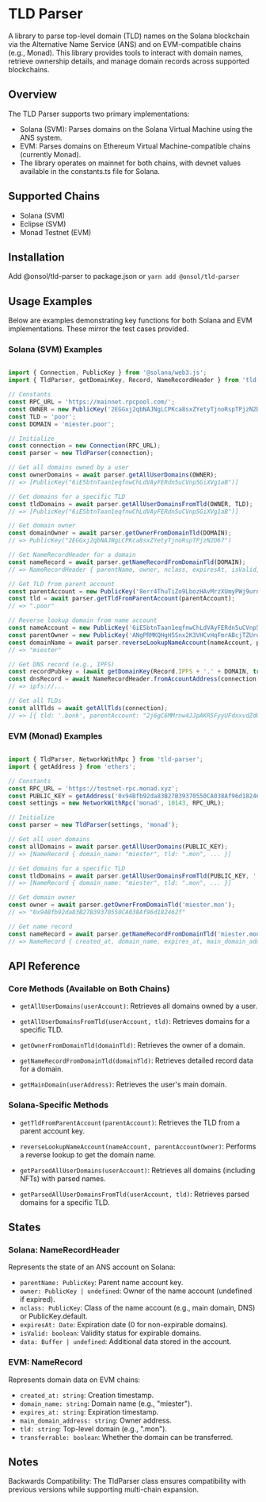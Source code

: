 # TLD Parser
A library to parse top-level domain (TLD) names on the Solana blockchain via the Alternative Name Service (ANS) and on EVM-compatible chains (e.g., Monad). This library provides tools to interact with domain names, retrieve ownership details, and manage domain records across supported blockchains.



## Overview
The TLD Parser supports two primary implementations:
* Solana (SVM): Parses domains on the Solana Virtual Machine using the ANS system.
* EVM: Parses domains on Ethereum Virtual Machine-compatible chains (currently Monad).
* The library operates on mainnet for both chains, with devnet values available in the constants.ts file for Solana.

## Supported Chains
* Solana (SVM)
* Eclipse (SVM)
* Monad Testnet (EVM)

## Installation
Add @onsol/tld-parser to package.json or `yarn add @onsol/tld-parser`

## Usage Examples
Below are examples demonstrating key functions for both Solana and EVM implementations. These mirror the test cases provided.
### Solana (SVM) Examples
```javascript

import { Connection, PublicKey } from '@solana/web3.js';
import { TldParser, getDomainKey, Record, NameRecordHeader } from 'tld-parser';

// Constants
const RPC_URL = 'https://mainnet.rpcpool.com/';
const OWNER = new PublicKey('2EGGxj2qbNAJNgLCPKca8sxZYetyTjnoRspTPjzN2D67');
const TLD = 'poor';
const DOMAIN = 'miester.poor';

// Initialize
const connection = new Connection(RPC_URL);
const parser = new TldParser(connection);

// Get all domains owned by a user
const ownerDomains = await parser.getAllUserDomains(OWNER);
// => [PublicKey("6iE5btnTaan1eqfnwChLdVAyFERdn5uCVnp5GiXVg1aB")]

// Get domains for a specific TLD
const tldDomains = await parser.getAllUserDomainsFromTld(OWNER, TLD);
// => [PublicKey("6iE5btnTaan1eqfnwChLdVAyFERdn5uCVnp5GiXVg1aB")]

// Get domain owner
const domainOwner = await parser.getOwnerFromDomainTld(DOMAIN);
// => PublicKey("2EGGxj2qbNAJNgLCPKca8sxZYetyTjnoRspTPjzN2D67")

// Get NameRecordHeader for a domain
const nameRecord = await parser.getNameRecordFromDomainTld(DOMAIN);
// => NameRecordHeader { parentName, owner, nclass, expiresAt, isValid, data }

// Get TLD from parent account
const parentAccount = new PublicKey('8err4ThuTiZo9LbozHAvMrzXUmyPWj9urnMo38vC6FdQ');
const tld = await parser.getTldFromParentAccount(parentAccount);
// => ".poor"

// Reverse lookup domain from name account
const nameAccount = new PublicKey('6iE5btnTaan1eqfnwChLdVAyFERdn5uCVnp5GiXVg1aB');
const parentOwner = new PublicKey('ANgPRMKQHgH5Snx2K3VHCvHqFmrABcjTZUrqZBzDCtfA');
const domainName = await parser.reverseLookupNameAccount(nameAccount, parentOwner);
// => "miester"

// Get DNS record (e.g., IPFS)
const recordPubkey = (await getDomainKey(Record.IPFS + '.' + DOMAIN, true)).pubkey;
const dnsRecord = await NameRecordHeader.fromAccountAddress(connection, recordPubkey);
// => ipfs://...

// Get all TLDs
const allTlds = await getAllTlds(connection);
// => [{ tld: '.bonk', parentAccount: "2j6gC6MMrnw4JJpAKR5FyyUFdxxvdZdG2sg4FrqfyWi5" }, ...]
```
### EVM (Monad) Examples
```javascript

import { TldParser, NetworkWithRpc } from 'tld-parser';
import { getAddress } from 'ethers';

// Constants
const RPC_URL = 'https://testnet-rpc.monad.xyz';
const PUBLIC_KEY = getAddress('0x94Bfb92da83B27B39370550CA038Af96d182462f');
const settings = new NetworkWithRpc('monad', 10143, RPC_URL);

// Initialize
const parser = new TldParser(settings, 'monad');

// Get all user domains
const allDomains = await parser.getAllUserDomains(PUBLIC_KEY);
// => [NameRecord { domain_name: "miester", tld: ".mon", ... }]

// Get domains for a specific TLD
const tldDomains = await parser.getAllUserDomainsFromTld(PUBLIC_KEY, '.mon');
// => [NameRecord { domain_name: "miester", tld: ".mon", ... }]

// Get domain owner
const owner = await parser.getOwnerFromDomainTld('miester.mon');
// => "0x94Bfb92da83B27B39370550CA038Af96d182462f"

// Get name record
const nameRecord = await parser.getNameRecordFromDomainTld('miester.mon');
// => NameRecord { created_at, domain_name, expires_at, main_domain_address, tld, transferrable }
```

## API Reference
### Core Methods (Available on Both Chains)
* `getAllUserDomains(userAccount)`: Retrieves all domains owned by a user.

* `getAllUserDomainsFromTld(userAccount, tld)`: Retrieves domains for a specific TLD.

* `getOwnerFromDomainTld(domainTld)`: Retrieves the owner of a domain.

* `getNameRecordFromDomainTld(domainTld)`: Retrieves detailed record data for a domain.

* `getMainDomain(userAddress)`: Retrieves the user's main domain.

### Solana-Specific Methods
* `getTldFromParentAccount(parentAccount)`: Retrieves the TLD from a parent account key.

* `reverseLookupNameAccount(nameAccount, parentAccountOwner)`: Performs a reverse lookup to get the domain name.

* `getParsedAllUserDomains(userAccount)`: Retrieves all domains (including NFTs) with parsed names.

* `getParsedAllUserDomainsFromTld(userAccount, tld)`: Retrieves parsed domains for a specific TLD.

## States
### Solana: NameRecordHeader
Represents the state of an ANS account on Solana:
* `parentName: PublicKey`: Parent name account key.
* `owner: PublicKey | undefined`: Owner of the name account (undefined if expired).
* `nclass: PublicKey`: Class of the name account (e.g., main domain, DNS) or PublicKey.default.
* `expiresAt: Date`: Expiration date (0 for non-expirable domains).
* `isValid: boolean`: Validity status for expirable domains.
* `data: Buffer | undefined`: Additional data stored in the account.

### EVM: NameRecord
Represents domain data on EVM chains:
* `created_at: string`: Creation timestamp.
* `domain_name: string`: Domain name (e.g., "miester").
* `expires_at: string`: Expiration timestamp.
* `main_domain_address: string`: Owner address.
* `tld: string`: Top-level domain (e.g., ".mon").
* `transferrable: boolean`: Whether the domain can be transferred.

## Notes
Backwards Compatibility: The TldParser class ensures compatibility with previous versions while supporting multi-chain expansion.
